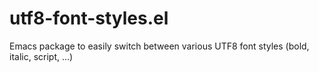 # utf8-font-styles.el
Emacs package to easily switch between various UTF8 font styles (bold, italic, script, …)
